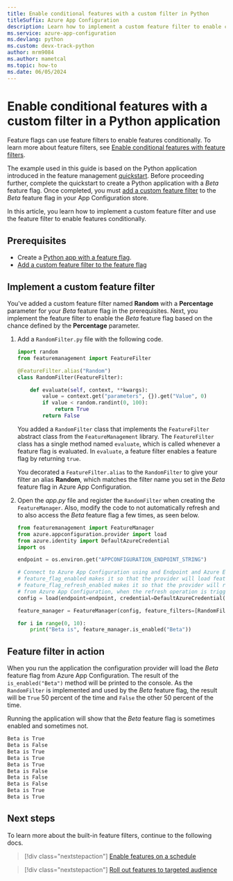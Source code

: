 ```yaml
---
title: Enable conditional features with a custom filter in Python
titleSuffix: Azure App Configuration
description: Learn how to implement a custom feature filter to enable conditional feature flags for your Python application.
ms.service: azure-app-configuration
ms.devlang: python
ms.custom: devx-track-python
author: mrm9084
ms.author: mametcal
ms.topic: how-to
ms.date: 06/05/2024
---
```


# Enable conditional features with a custom filter in a Python application

Feature flags can use feature filters to enable features conditionally. To learn more about feature filters, see [Enable conditional features with feature filters](./howto-feature-filters.md).

The example used in this guide is based on the Python application introduced in the feature management [quickstart](./quickstart-feature-flag-python.md). Before proceeding further, complete the quickstart to create a Python application with a *Beta* feature flag. Once completed, you must [add a custom feature filter](./howto-feature-filters.md) to the *Beta* feature flag in your App Configuration store.

In this article, you learn how to implement a custom feature filter and use the feature filter to enable features conditionally.

## Prerequisites

- Create a [Python app with a feature flag](./quickstart-feature-flag-python.md).
- [Add a custom feature filter to the feature flag](./howto-feature-filters.md)

## Implement a custom feature filter

You've added a custom feature filter named **Random** with a **Percentage** parameter for your *Beta* feature flag in the prerequisites. Next, you implement the feature filter to enable the *Beta* feature flag based on the chance defined by the **Percentage** parameter.

1. Add a `RandomFilter.py` file with the following code.

    ```python
    import random
    from featuremanagement import FeatureFilter
    
    @FeatureFilter.alias("Random")
    class RandomFilter(FeatureFilter):
    
        def evaluate(self, context, **kwargs):
            value = context.get("parameters", {}).get("Value", 0)
            if value < random.randint(0, 100):
                return True
            return False
    ```

    You added a `RandomFilter` class that implements the `FeatureFilter` abstract class from the `FeatureManagement` library. The `FeatureFilter` class has a single method named `evaluate`, which is called whenever a feature flag is evaluated. In `evaluate`, a feature filter enables a feature flag by returning `true`.

    You decorated a `FeatureFilter.alias` to the `RandomFilter` to give your filter an alias **Random**, which matches the filter name you set in the *Beta* feature flag in Azure App Configuration.

1. Open the *app.py* file and register the `RandomFilter` when creating the `FeatureManager`. Also, modify the code to not automatically refresh and to also access the *Beta* feature flag a few times, as seen below.

    ```python
    from featuremanagement import FeatureManager
    from azure.appconfiguration.provider import load
    from azure.identity import DefaultAzureCredential
    import os
    
    endpoint = os.environ.get("APPCONFIGURATION_ENDPOINT_STRING")
    
    # Connect to Azure App Configuration using and Endpoint and Azure Entra ID
    # feature_flag_enabled makes it so that the provider will load feature flags from Azure App Configuration
    # feature_flag_refresh_enabled makes it so that the provider will refresh feature flags
    # from Azure App Configuration, when the refresh operation is triggered
    config = load(endpoint=endpoint, credential=DefaultAzureCredential(), feature_flag_enabled=True)
    
    feature_manager = FeatureManager(config, feature_filters=[RandomFilter()])
    
    for i in range(0, 10):
        print("Beta is", feature_manager.is_enabled("Beta"))
    ```

## Feature filter in action

When you run the application the configuration provider will load the *Beta* feature flag from Azure App Configuration. The result of the `is_enabled("Beta")` method will be printed to the console. As the `RandomFilter` is implemented and used by the *Beta* feature flag, the result will be `True` 50 percent of the time and `False` the other 50 percent of the time.

Running the application will show that the *Beta* feature flag is sometimes enabled and sometimes not.

```bash
Beta is True
Beta is False
Beta is True
Beta is True
Beta is True
Beta is False
Beta is False
Beta is False
Beta is True
Beta is True
```

## Next steps

To learn more about the built-in feature filters, continue to the following docs.

> [!div class="nextstepaction"]
> [Enable features on a schedule](./howto-timewindow-filter.md)

> [!div class="nextstepaction"]
> [Roll out features to targeted audience](./howto-targetingfilter.md)
